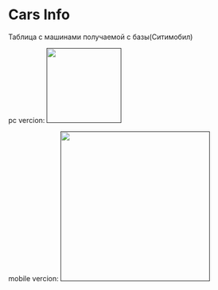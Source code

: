 # Cars Info
Таблица с машинами получаемой с базы(Ситимобил)

pc vercion:
[<img height='150' src='' />]()

mobile vercion:
[<img height='300' src='' />]()